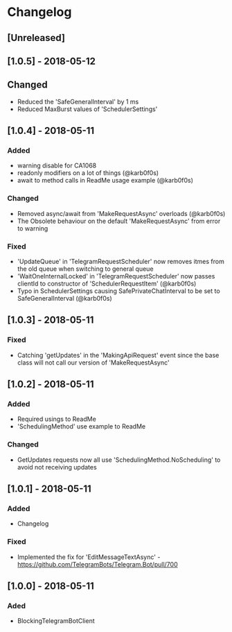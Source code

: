 # Changelog

## [Unreleased]




## [1.0.5] - 2018-05-12

## Changed

- Reduced the 'SafeGeneralInterval' by 1 ms
- Reduced MaxBurst values of 'SchedulerSettings'


## [1.0.4] - 2018-05-11

### Added

- warning disable for CA1068
- readonly modifiers on a lot of things (@karb0f0s)
- await to method calls in ReadMe usage example (@karb0f0s)

### Changed

- Removed async/await from 'MakeRequestAsync' overloads (@karb0f0s)
- The Obsolete behaviour on the default 'MakeRequestAsync' from error to warning

### Fixed

- 'UpdateQueue' in 'TelegramRequestScheduler' now removes itmes from the old queue when switching to general queue
- 'WaitOneInternalLocked' in 'TelegramRequestScheduler' now passes clientId to constructor of 'SchedulerRequestItem' (@karb0f0s)
- Typo in SchedulerSettings causing SafePrivateChatInterval to be set to SafeGeneralInterval (@karb0f0s)


## [1.0.3] - 2018-05-11

### Fixed

- Catching 'getUpdates' in the 'MakingApiRequest' event since the base class will not call our version of 'MakeRequestAsync'


## [1.0.2] - 2018-05-11

### Added

- Required usings to ReadMe
- 'SchedulingMethod' use example to ReadMe

### Changed

- GetUpdates requests now all use 'SchedulingMethod.NoScheduling' to avoid not receiving updates


## [1.0.1] - 2018-05-11

### Added

- Changelog

### Fixed

- Implemented the fix for 'EditMessageTextAsync' - https://github.com/TelegramBots/Telegram.Bot/pull/700


## [1.0.0] - 2018-05-11

### Aded

- BlockingTelegramBotClient
